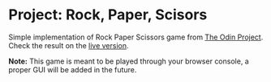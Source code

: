 # Project: Rock, Paper, Scisors

Simple implementation of Rock Paper Scissors game from [The Odin Project](https://www.theodinproject.com/home). Check the result on the [live version](https://igorpachp.github.io/op-rock-paper-scisors/).


**Note:** This game is meant to be played through your browser console, a proper GUI will be added in the future.